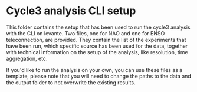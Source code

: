 # Cycle3 analysis CLI setup

This folder contains the setup that has been used to run the cycle3 analysis with the CLI on levante.
Two files, one for NAO and one for ENSO teleconnection, are provided. 
They contain the list of the experiments that have been run, which specific source has been used for the data, together with technical information on the setup of the analysis, like resolution, time aggregation, etc.

If you'd like to run the analysis on your own, you can use these files as a template, please note that you will need to change the paths to the data and the output folder to not overwrite the existing results.
